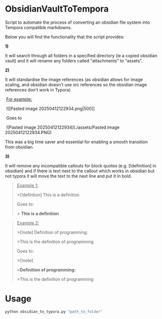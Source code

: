# ObsidianVaultToTempora
Script to automate the process of converting an obsidian file system into Tempora compatible markdowns.

Below you will find the functionality that the script provides:

**1)**

 It will search through all folders in a specified directory (ie a copied obsidian vault) and it will rename any folders called “attachments” to “assets”.

**2)**

It will standardise the image references (as obsidian allows for image scaling, and obsidian doesn't use src references so the obsidian image references don't work in Typora)

​	<u>For example:</u>

​	![[Pasted image 20250412122934.png|500]]

​	Goes to 

​	![Pasted image 20250412122934](./assets/Pasted image 20250412122934.PNG)

This was a big time saver and essential for enabling a smooth transition from obsidian.

**3)**

It will remove any incompatible callouts for block quotes (e.g. [!definition] in obsidian) and if there is text next to the callout which works in obsidian but not typora it will move the text to the next line and put it in bold.

> <u>Example 1:</u>
>
> \>[!defintion] This is a definition
>
> Goes to:
>
> \> **This is a definition**

> <u>Example 2:</u>
>
> \>[!note] Definition of programming:
>
> \>This is the definition of programming
>
> Goes to:
>
> \>[!note]
>
> \>**Definition of programming:**
>
> \>This is the definition of programming

# Usage
```python
python obsidian_to_typora.py "path_to_folder"
```
